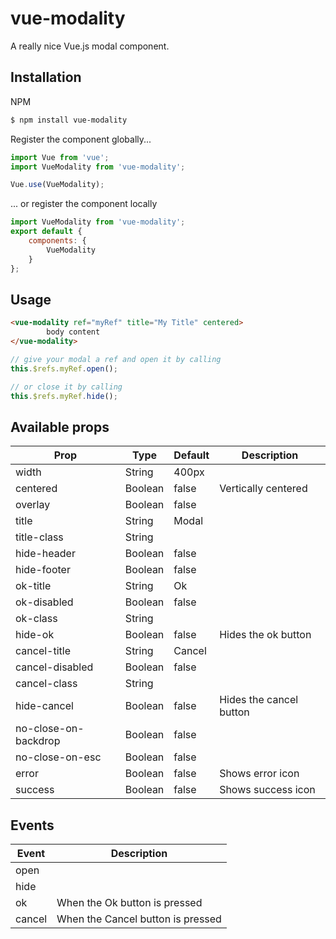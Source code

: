 # vue-modality
A really nice Vue.js modal component.

## Installation
NPM
```bash
$ npm install vue-modality
``` 
Register the component globally...
```js
import Vue from 'vue';
import VueModality from 'vue-modality';

Vue.use(VueModality);
```

... or register the component locally
```js
import VueModality from 'vue-modality';
export default {
	components: {
		VueModality
	}
};
```

## Usage
```html
<vue-modality ref="myRef" title="My Title" centered>
		body content
</vue-modality>
```
```js
// give your modal a ref and open it by calling
this.$refs.myRef.open();

// or close it by calling
this.$refs.myRef.hide();
```

## Available props

| Prop                             | Type             | Default                | Description              |
|--------------------------|---------------|--------------------|----------------------|
| width         |               String |    400px                   |                                             |
| centered   | Boolean           | false                    | Vertically  centered   |
| overlay    | Boolean           | false     |  |
| title     |         String           |     Modal                |                             |
| title-class   | String           |                        |                                           |
| hide-header     | Boolean           |      false                  |                 |
| hide-footer     | Boolean           |         false               |                 |
| ok-title     | String           |            Ok            |                  |
| ok-disabled     | Boolean           |         false               |                 |
| ok-class     | String           |                        |                 |
| hide-ok     | Boolean           |      false                  |       Hides the ok button          |
| cancel-title     | String           |          Cancel              |                |
| cancel-disabled     | Boolean           |         false               |                 |
| cancel-class     | String           |                        |                 |
| hide-cancel     | Boolean           |      false                  |       Hides the cancel button          |
| no-close-on-backdrop     | Boolean           |      false                  |               |
| no-close-on-esc     | Boolean           |      false                  |               |
| error     | Boolean           |      false                  |      Shows error icon         |
| success     | Boolean           |      false                  |      Shows success icon         |

## Events
| Event    |  Description |
|----------|--------------|
| open     |          |
| hide     |          |
| ok        |    When the Ok button is pressed      |
| cancel        |    When the Cancel button is pressed      |